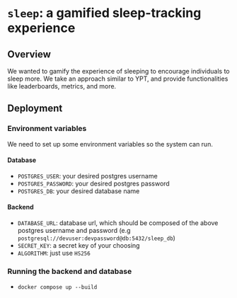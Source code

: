 # `sleep`: a gamified sleep-tracking experience

## Overview

We wanted to gamify the experience of sleeping to encourage individuals to sleep more. We take an approach similar to YPT, and provide functionalities like leaderboards, metrics, and more.

## Deployment

### Environment variables
We need to set up some environment variables so the system can run.
#### Database
- `POSTGRES_USER`: your desired postgres username
- `POSTGRES_PASSWORD`: your desired postgres password
- `POSTGRES_DB`: your desired database name

#### Backend
- `DATABASE_URL`: database url, which should be composed of the above postgres username and password (e.g `postgresql://devuser:devpassword@db:5432/sleep_db`)
- `SECRET_KEY`: a secret key of your choosing
- `ALGORITHM`: just use `HS256`


### Running the backend and database
- `docker compose up --build`
